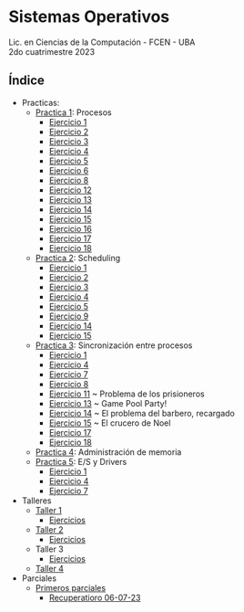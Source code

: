 # Sistemas Operativos

Lic. en Ciencias de la Computación - FCEN - UBA\
2do cuatrimestre 2023

## Índice
- Practicas:
    - [Practica 1](practicas/practica_1/practica1.pdf): Procesos
        - [Ejercicio 1](practicas/practica_1/Ej_01.txt)
        - [Ejercicio 2](practicas/practica_1/Ej_02.txt)
        - [Ejercicio 3](practicas/practica_1/Ej_03.txt)
        - [Ejercicio 4](practicas/practica_1/Ej_04.txt)
        - [Ejercicio 5](practicas/practica_1/Ej_05.c)
        - [Ejercicio 6](practicas/practica_1/Ej_06.c)
        - [Ejercicio 8](practicas/practica_1/Ej_08.txt)
        - [Ejercicio 12](practicas/practica_1/Ej_12.txt)
        - [Ejercicio 13](practicas/practica_1/Ej_13.txt)
        - [Ejercicio 14](practicas/practica_1/Ej_14.txt)
        - [Ejercicio 15](practicas/practica_1/Ej_15.txt)
        - [Ejercicio 16](practicas/practica_1/Ej_16.txt)
        - [Ejercicio 17](talleres/taller%202/pipes/Ejercicio1/mini-shell)
        - [Ejercicio 18](practicas/practica_1/Ej_18.c)
    - [Practica 2](practicas/practica_2/practica2.pdf): Scheduling
        - [Ejercicio 1](practicas/practica_2/ej_01.md)
        - [Ejercicio 2](practicas/practica_2/ej_02.md)
        - [Ejercicio 3](practicas/practica_2/ej_03.md)
        - [Ejercicio 4](practicas/practica_2/ej_04.md)
        - [Ejercicio 5](practicas/practica_2/ej_05.md)
        - [Ejercicio 9](practicas/practica_2/ej_09.md)
        - [Ejercicio 14](practicas/practica_2/ej_14.md)
        - [Ejercicio 15](practicas/practica_2/ej_15.md)
    - [Practica 3](practicas/practica_3/práctica%203.pdf): Sincronización entre procesos
        - [Ejercicio 1](practicas/practica_3/ej_01.md)
        - [Ejercicio 4](practicas/practica_3/ej_04.md)
        - [Ejercicio 7](practicas/practica_3/ej_07.md)
        - [Ejercicio 8](practicas/practica_3/ej_08.md)
        - [Ejercicio 11](practicas/practica_3/ej_11.md) ~ Problema de los prisioneros
        - [Ejercicio 13](practicas/practica_3/ej_13.md) ~ Game Pool Party!
        - [Ejercicio 14](practicas/practica_3/ej_14.md) ~ El problema del barbero, recargado
        - [Ejercicio 15](practicas/practica_3/ej_15.md) ~ El crucero de Noel
        - [Ejercicio 17](practicas/practica_3/ej_17.md)
        - [Ejercicio 18](practicas/practica_3/ej_18.md)
    - [Practica 4](practicas/practica_4/practica4.pdf): Administración de memoria
    - [Practica 5](practicas/practica_5/practica5.pdf): E/S y Drivers
        - [Ejercicio 1](practicas/practica_5/ej_01.md)
        - [Ejercicio 4](practicas/practica_5/ej_04.md)
        - [Ejercicio 7](practicas/practica_5/ej_07.md)
- Talleres
    - [Taller 1](talleres/taller%201/enunciado/enunciado.pdf)
        - [Ejercicios](talleres/taller%201/src/)
    - [Taller 2](talleres/taller%202/enunciado/enunciado.pdf)
        - [Ejercicios](talleres/taller%202/pipes/)
    - Taller 3
        - [Ejercicios](talleres/taller%203/)
    - [Taller 4](talleres/taller%204/taller-drivers.pdf)
- Parciales
    - [Primeros parciales](parciales/primeros_parciales)
        - [Recuperatioro 06-07-23](parciales/primeros_parciales/recu_06_07)
